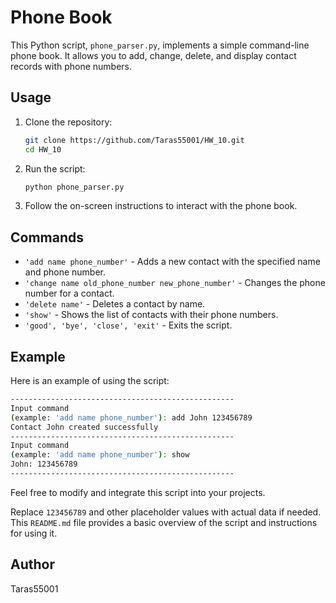 # Phone Book

This Python script, `phone_parser.py`, implements a simple command-line phone book. It allows you to add, change, delete, and display contact records with phone numbers.

## Usage

1. Clone the repository:

    ```bash
    git clone https://github.com/Taras55001/HW_10.git
    cd HW_10
    ```

2. Run the script:

    ```bash
    python phone_parser.py
    ```

3. Follow the on-screen instructions to interact with the phone book.

## Commands

- `'add name phone_number'` - Adds a new contact with the specified name and phone number.
- `'change name old_phone_number new_phone_number'` - Changes the phone number for a contact.
- `'delete name'` - Deletes a contact by name.
- `'show'` - Shows the list of contacts with their phone numbers.
- `'good', 'bye', 'close', 'exit'` - Exits the script.

## Example

Here is an example of using the script:

```bash
--------------------------------------------------
Input command 
(example: 'add name phone_number'): add John 123456789
Contact John created successfully
--------------------------------------------------
Input command 
(example: 'add name phone_number'): show
John: 123456789
--------------------------------------------------
```
Feel free to modify and integrate this script into your projects.

Replace `123456789` and other placeholder values with actual data if needed.
This `README.md` file provides a basic overview of the script and instructions for using it.


## Author

Taras55001
